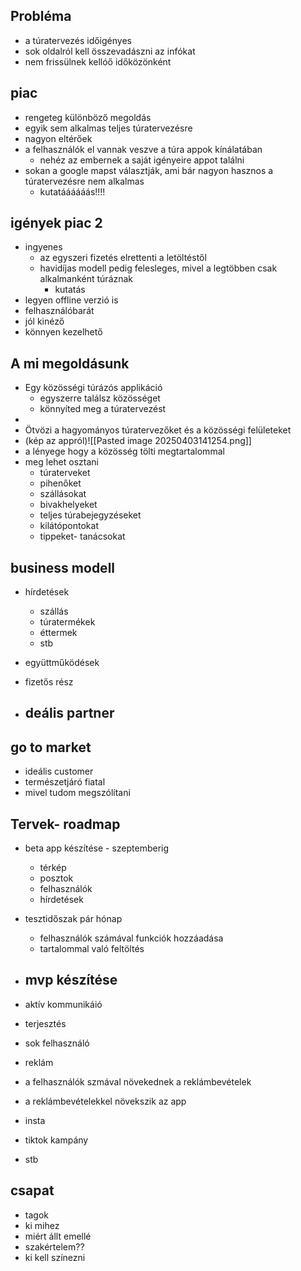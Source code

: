 ## Probléma
- a túratervezés időigényes
- sok oldalról kell összevadászni az infókat
- nem frissülnek kellóő időközönként
## piac
-  rengeteg különböző megoldás
- egyik sem alkalmas teljes túratervezésre
- nagyon eltérőek
- a felhasználók el vannak veszve a túra appok kínálatában 
	- nehéz az embernek a saját igényeire appot találni
- sokan a google mapst választják, ami bár nagyon hasznos a túratervezésre nem alkalmas 
	- kutatáááááás!!!!
## igények piac 2 
- ingyenes 
	- az egyszeri fizetés elrettenti a letöltéstől
	- havidíjas modell pedig felesleges, mivel a legtöbben csak alkalmanként túráznak 
		- kutatás
- legyen offline verzió is
- felhasználóbarát 
- jól kinéző 
- könnyen kezelhető

## A mi megoldásunk
- Egy közösségi túrázós applikáció
	- egyszerre találsz közösséget 
	- könnyíted meg a túratervezést
- 
-  Ötvözi a hagyományos túratervezőket és a közösségi felületeket
- (kép az appról)![[Pasted image 20250403141254.png]]
- a lényege hogy a közösség tölti megtartalommal
- meg lehet osztani 
	- túraterveket
	- pihenőket
	- szállásokat
	- bivakhelyeket
	- teljes túrabejegyzéseket
	- kilátópontokat
	- tippeket- tanácsokat
## business modell 
- hírdetések
	- szállás
	- túratermékek
	- éttermek
	- stb

- együttműködések

- fizetős rész
- deális partner 
	- 

## go to market 
- ideális customer 
- természetjáró fiatal 
- mivel tudom megszólítani
## Tervek- roadmap
- beta app készítése - szeptemberig
	- térkép
	- posztok
	- felhasználók
	- hírdetések

- tesztidőszak  pár hónap
	- felhasználók számával funkciók hozzáadása
	- tartalommal való feltöltés

- mvp készítése
	- 
-  aktív kommunikáió
- terjesztés 
- sok felhasználó
- reklám 

- a felhasználók szmával növekednek a reklámbevételek
- a reklámbevételekkel növekszik az app
- insta 
- tiktok kampány
- stb

## csapat
- tagok
- ki mihez 
- miért állt emellé
- szakértelem??
- ki kell színezni

